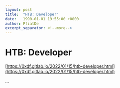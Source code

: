 ```yaml
---
layout: post
title:  "HTB: Developer"
date:   1990-01-01 19:55:00 +0000
author: PfiatDe
excerpt_separator: <!--more-->
---
```


# HTB: Developer
[https://0xdf.gitlab.io/2022/01/15/htb-developer.html](https://0xdf.gitlab.io/2022/01/15/htb-developer.html)

...
<!--more-->
